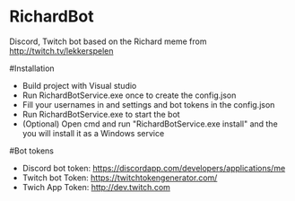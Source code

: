 # RichardBot
Discord, Twitch bot based on the Richard meme from http://twitch.tv/lekkerspelen


#Installation
* Build project with Visual studio
* Run RichardBotService.exe once to create the config.json
* Fill your usernames in and settings and bot tokens in the config.json 
* Run RichardBotService.exe to start the bot
* (Optional) Open cmd and run "RichardBotService.exe install" and the you will install it as a Windows service

#Bot tokens
* Discord bot token: https://discordapp.com/developers/applications/me
* Twitch bot Token: https://twitchtokengenerator.com/ 
* Twich App Token: http://dev.twitch.com
